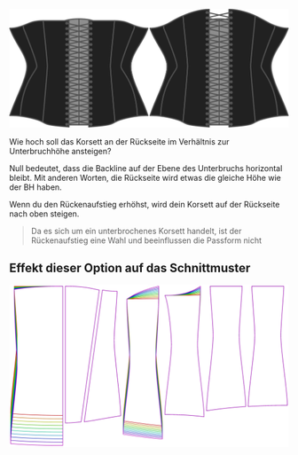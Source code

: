 ![Die Rückenaufstiegsoption auf Cathrin](./backrise.svg)

Wie hoch soll das Korsett an der Rückseite im Verhältnis zur Unterbruchhöhe ansteigen?

Null bedeutet, dass die Backline auf der Ebene des Unterbruchs horizontal bleibt. Mit anderen Worten, die Rückseite wird etwas die gleiche Höhe wie der BH haben.

Wenn du den Rückenaufstieg erhöhst, wird dein Korsett auf der Rückseite nach oben steigen.

> Da es sich um ein unterbrochenes Korsett handelt, ist der Rückenaufstieg eine Wahl und beeinflussen die Passform nicht


## Effekt dieser Option auf das Schnittmuster
![Dieses Bild zeigt den Effekt dieser Option, indem es mehrere Varianten überlagert, die einen anderen Wert für diese Option haben](cathrin_backrise_sample.svg "Effekt dieser Option auf das Schnittmuster")
